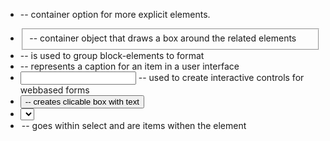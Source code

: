 * <form> -- container option for more explicit elements. 
* <fieldset> -- container object that draws a box around the related elements
* <Div> -- is used to group block-elements to format 
* <label> -- represents a caption for an item in a user interface
* <input> -- used to create interactive controls for webbased forms
* <button> -- creates clicable box with text
* <select> -- presents a menu of options
* <option> -- goes within select and are items withen the element